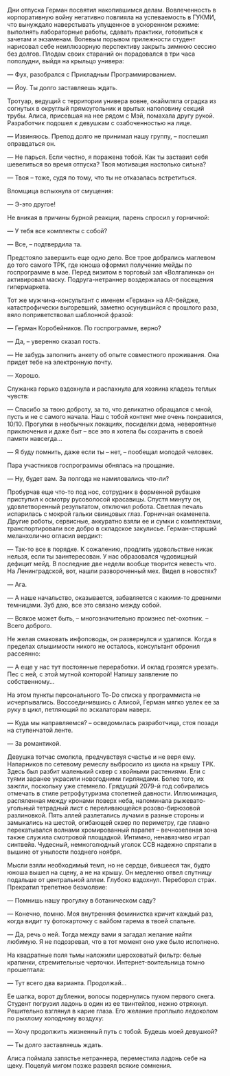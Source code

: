 Дни отпуска Герман посвятил накопившимся делам. Вовлеченность в корпоративную войну негативно повлияла на успеваемость в ГУКМИ, что вынуждало наверстывать упущенное в ускоренном режиме: выполнять лабораторные работы, сдавать практики, готовиться к зачетам и экзаменам. Волевым порывом прилежности студент нарисовал себе неиллюзорную перспективу закрыть зимнюю сессию без долгов. Плодам своих стараний он порадовался в три часа пополудни, выйдя на крыльцо универа: 

— Фух, разобрался с Прикладным Программированием. 

— Йоу. Ты долго заставляешь ждать.

Тротуар, ведущий с территории универа вовне, окаймляла оградка из согнутых в округлый прямоугольник и врытых наполовину секций трубы. Алиса, присевшая на нее рядом с Мэй, помахала другу рукой. Разработчик подошел к девушкам с озабоченностью на лице.

— Извиняюсь. Препод долго не принимал нашу группу, – поспешил оправдаться он.

— Не парься. Если честно, я поражена тобой. Как ты заставил себя шевелиться во время отпуска? Твоя мотивация настолько сильна?

— Твоя – тоже, судя по тому, что ты не отказалась встретиться.

Вломщица вспыхнула от смущения:

— Э-это другое!

Не вникая в причины бурной реакции, парень спросил у горничной: 

— У тебя все комплекты с собой?

— Все, – подтвердила та.

Предстояло завершить еще одно дело. Все трое добрались маглевом до того самого ТРК, где юноша оформил получение мейды по госпрограмме в мае. Перед визитом в торговый зал «Волгалинка» он активировал маску. Подруга-нетраннер воздержалась от посещения гипермаркета.

Тот же мужчина-консультант с именем «Герман» на AR-бейдже, катастрофически выгоревший, заметно осунувшийся с прошлого раза, вяло поприветствовал шаблонной фразой:

— Герман Коробейников. По госпрограмме, верно?  

— Да, – уверенно сказал гость.

— Не забудь заполнить анкету об опыте совместного проживания. Она придет тебе на электронную почту. 

— Хорошо.

Служанка горько вздохнула и распахнула для хозяина кладезь теплых чувств:

— Спасибо за твою доброту, за то, что деликатно обращался с мной, пусть и не с самого начала. Наш с тобой контент мне очень понравился, 10/10. Прогулки в необычных локациях, посиделки дома, невероятные приключения и даже быт – все это я хотела бы сохранить в своей памяти навсегда...

— Я буду помнить, даже если ты – нет, – пообещал молодой человек.  

Пара участников госпрограммы обнялась на прощание.

— Ну, будет вам. За полгода не намиловались что-ли?

Пробурчав еще что-то под нос, сотрудник в форменной рубашке приступил к осмотру русоволосой красавицы. Спустя минуту он, удовлетворенный результатом, отключил робота. Светлая печаль испарилась с мокрой гальки свинцовых глаз. Горничная окаменела. Другие роботы, сервисные, аккуратно взяли ее и сумки с комплектами, транспортировали все добро в складское закулисье. Герман-старший меланхолично огласил вердикт:

— Так-то все в порядке. К сожалению, продлить удовольствие никак нельзя, если ты заинтересован. У нас образовался чудовищный дефицит мейд. В последние две недели вообще творится невесть что. На Ленинградской, вот, нашли развороченный мех. Видел в новостях?

— Ага.

— А наше начальство, оказывается, забавляется с какими-то древними темницами. Зуб даю, все это связано между собой.

— Всякое может быть, – многозначительно произнес net-охотник. – Всего доброго.

Не желая смаковать инфоповоды, он развернулся и удалился. Когда в пределах слышимости никого не осталось, консультант обронил рассеянно: 

— А еще у нас тут постоянные переработки. И оклад грозятся урезать. Пес с ней, с этой мутной конторой! Напишу заявление по собственному...

На этом пункты персонального To-Do списка у программиста не исчерпывались. Воссоединившись с Алисой, Герман мягко увлек ее за руку в цикл, петляющий по эскалаторам наверх. 

— Куда мы направляемся? – осведомилась разработчица, стоя позади на ступенчатой ленте.

— За романтикой.

Девушка тотчас смолкла, предчувствуя счастье и не веря ему. Напарников по сетевому ремеслу выбросило из цикла на крышу ТРК. Здесь был разбит маленький сквер с хвойными растениями. Ели с туями заранее украсили новогодними гирляндами. Более того, их зажгли, поскольку уже стемнело. Грядущий 2079-й год собирались отмечать в стиле ретрофутуризма столетней давности. Иллюминация, распяленная между кронами поверх неба, напоминала рыжевато-угольный тетрадный лист с переливающейся розово-бирюзовой разлиновкой. Пять аллей разлетались лучами в разные стороны и замыкались на шестой, огибающей сквер по периметру, где плавно перекатывался волнами хромированный парапет – вечнозеленая зона также служила смотровой площадкой. Интимно, ненавязчиво играл синтвейв. Чудесный, немноголюдный уголок ССВ надежно спрятали в вышине от унылости позднего ноября.

Мысли взяли необходимый темп, но не сердце, бившееся так, будто юноша вышел на сцену, а не на крышу. Он медленно отвел спутницу подальше от центральной аллеи. Глубоко вздохнул. Переборол страх. Прекратил трепетное безмолвие:

— Помнишь нашу прогулку в ботаническом саду? 

— Конечно, помню. Моя внутренняя феминистка кричит каждый раз, когда видит ту фотокарточку с вайбом гарема в твоей спальне.

— Да, речь о ней. Тогда между вами я загадал желание найти любимую. Я не подозревал, что в тот момент оно уже было исполнено.

На квадратные поля тьмы наложили шероховатый фильтр: белые крапинки, стремительные черточки. Интернет-воительница томно прошептала:

— Тут всего два варианта. Продолжай...

Ее шапка, ворот дубленки, волосы подернулись пухом первого снега. Студент погрузил ладонь в один из ее твинтейлов, нежно отряхнул. Решительно взглянул в карие глаза. Его желание проплыло ледоколом по рыхлому холодному воздуху:

— Хочу продолжить жизненный путь с тобой. Будешь моей девушкой? 

— Ты долго заставляешь ждать.

Алиса поймала запястье нетраннера, переместила ладонь себе на щеку. Поцелуй мигом позже развеял всякие сомнения.